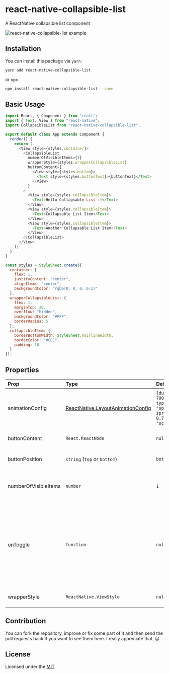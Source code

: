 # react-native-collapsible-list

A ReactNative collapsible list component

![react-native-collapsible-list example](/demo.gif)

## Installation

You can install this package via `yarn`:

```
yarn add react-native-collapsible-list
```

or `npm`

```bash
npm install react-native-collapsible-list --save
```

## Basic Usage

```js
import React, { Component } from "react";
import { Text, View } from "react-native";
import CollapsibleList from "react-native-collapsible-list";

export default class App extends Component {
  render() {
    return (
      <View style={styles.container}>
        <CollapsibleList
          numberOfVisibleItems={1}
          wrapperStyle={styles.wrapperCollapsibleList}
          buttonContent={
            <View style={styles.button}>
              <Text style={styles.buttonText}>{buttonText}</Text>
            </View>
          }
        >
          <View style={styles.collapsibleItem}>
            <Text>Hello Collapsable List :)</Text>
          </View>
          <View style={styles.collapsibleItem}>
            <Text>Collapsable List Item</Text>
          </View>
          <View style={styles.collapsibleItem}>
            <Text>Another Collapsable List Item</Text>
          </View>
        </CollapsibleList>
      </View>
    );
  }
}

const styles = StyleSheet.create({
  container: {
    flex: 1,
    justifyContent: "center",
    alignItems: "center",
    backgroundColor: "rgba(0, 0, 0, 0.1)"
  },
  wrapperCollapsibleList: {
    flex: 1,
    marginTop: 20,
    overflow: "hidden",
    backgroundColor: "#FFF",
    borderRadius: 5
  },
  collapsibleItem: {
    borderBottomWidth: StyleSheet.hairlineWidth,
    borderColor: "#CCC",
    padding: 10
  }
});
```

## Properties

| Prop                 | Type                                                                                                         | Default                                                                                | Description                                                                                                                               |
| :------------------- | :----------------------------------------------------------------------------------------------------------- | :------------------------------------------------------------------------------------- | ----------------------------------------------------------------------------------------------------------------------------------------- |
| animationConfig      | [ReactNative.LayoutAnimationConfig](https://facebook.github.io/react-native/docs/layoutanimation#parameters) | `{duration: 700, update: { type: "spring", springDamping: 0.7, property: "scaleXY" }}` | Overrides each property of the default value if specified                                                                                 |
| buttonContent        | `React.ReactNode`                                                                                            | `null`                                                                                 | Content of collapse button                                                                                                                |
| buttonPosition       | `string` (`top` or `bottom`)                                                                                 | `bottom`                                                                               | Position of collapse button                                                                                                               |
| numberOfVisibleItems | `number`                                                                                                     | `1`                                                                                    | Number of visible items when lis is not collapsed                                                                                         |
| onToggle             | `function`                                                                                                   | `null`                                                                                 | Callback function for toggling the list with collapsed parameter which can be `true`(list is collapsed) or `false`(list is not collapsed) |
| wrapperStyle         | `ReactNative.ViewStyle`                                                                                      | `null`                                                                                 | The style of the list wrapper                                                                                                             |

## Contribution

You can fork the repository, improve or fix some part of it and then send the pull requests back if you want to see them here. I really appreciate that. :wink:

## License

Licensed under the [MIT](https://github.com/hamidhadi/react-native-collapsible-list/blob/master/LICENSE).
